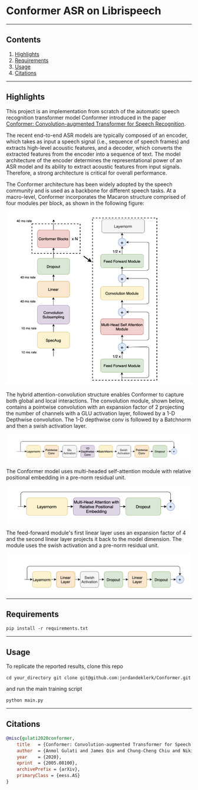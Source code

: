 # Conformer ASR on Librispeech

<hr>

## Contents

1. [Highlights](#Highlights)
2. [Requirements](#Requirements)
3. [Usage](#Usage)
4. [Citations](#Citations)


<hr>

## Highlights
This project is an implementation from scratch of the automatic speech recognition transformer model Conformer introduced in the paper [Conformer: Convolution-augmented Transformer for Speech Recognition](https://arxiv.org/pdf/2005.08100.pdf).

The recent end-to-end ASR models are typically composed of an encoder, which takes as input a speech signal (i.e., sequence of speech frames) and extracts high-level acoustic features, and a decoder, which converts the extracted features from the encoder into a sequence of text. The model architecture of the encoder determines the representational power of an ASR model and its ability to extract acoustic features from input signals. Therefore, a strong architecture is critical for overall performance.

The Conformer architecture has been widely adopted by the speech community and is used as a backbone for different speech tasks. At a macro-level, Conformer incorporates the Macaron structure comprised of four modules per block, as shown in the following figure: 

<img src="./images/con1.png" width="550"></img>

The hybrid attention-convolution structure enables Conformer to capture both global and local interactions. The convolution module, shown below, contains a pointwise convolution with an expansion factor of 2 projecting the number of channels with a GLU activation layer, followed by a 1-D Depthwise convolution. The 1-D depthwise conv is followed by a Batchnorm and then a swish activation layer.

<img src="./images/con2.png" width="550"></img>

The Conformer model uses multi-headed self-attention module with relative positional embedding in a pre-norm residual unit.

<img src="./images/con3.png" width="550"></img>

The feed-forward module's first linear layer uses an expansion factor of 4 and the second linear layer projects it back to the model dimension. The module uses the swish activation and a pre-norm residual unit.

<img src="./images/con4.png" width="550"></img>

<hr>

## Requirements
```shell
pip install -r requirements.txt
```

<hr>

## Usage
To replicate the reported results, clone this repo
```shell
cd your_directory git clone git@github.com:jordandeklerk/Conformer.git
```
and run the main training script
```shell
python main.py 
```

<hr>

## Citations
```bibtex
@misc{gulati2020conformer,
    title   = {Conformer: Convolution-augmented Transformer for Speech Recognition},
    author  = {Anmol Gulati and James Qin and Chung-Cheng Chiu and Niki Parmar and Yu Zhang and Jiahui Yu and Wei Han and Shibo Wang and Zhengdong Zhang and Yonghui Wu and Ruoming Pang},
    year    = {2020},
    eprint  = {2005.08100},
    archivePrefix = {arXiv},
    primaryClass = {eess.AS}
}
```
